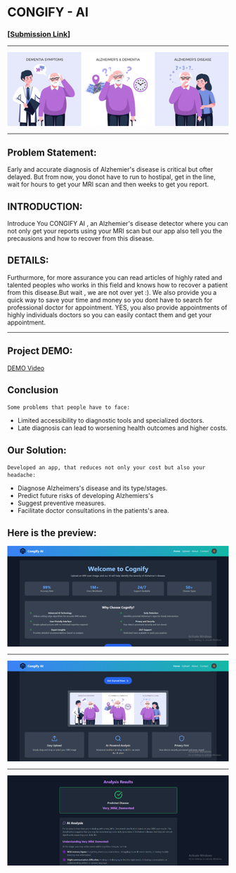 # **CONGIFY - AI**    


### [[Submission Link](https://dev.to/hassan_hassanmehmood_46e/congify-ai-2p00)]

---

![](Frontend/svgs/three.jpg)


---


## Problem Statement:

Early and accurate diagnosis of Alzhemier's disease is critical but ofter delayed. But from now, you donot have to run to hostipal, get in the line, wait for hours to get your MRI scan and then weeks to get you report.

## INTRODUCTION:
Introduce You CONGIFY AI , an Alzhemier's disease detector where you can not only get your reports using your MRI scan but our app also tell you the precausions and how to recover from this disease.

## DETAILS:
Furthurmore, for more assurance you can read articles of highly rated and talented peoples who works in this field and knows how to recover a patient from this disease.But wait , we are not over yet :). We also provide you a quick way to save your time and money so you dont have to search for professional doctor for appointment. YES, you also provide appointments of highly individuals doctors so you can easily contact them and get your appointment.

----

## Project DEMO:

[DEMO Video](https://drive.google.com/file/d/1m1HP5VDtceGjZzfnaRXyUxJX364UThXW/view)

## Conclusion
`Some problems that people have to face:`
- Limited accessibility to diagnostic tools and specialized doctors.
- Late diagnosis can lead to worsening health outcomes and higher costs.
  
## Our Solution:
`Developed an app, that reduces not only your cost but also your headache:`
- Diagnose Alzheimers's disease and its type/stages.
- Predict future risks of developing Alzhemiers's
- Suggest preventive measures.
- Facilitate doctor consultations in the patients's area.

## Here is the preview:

![First](Frontend/svgs/fronts.png)

---

![Second](Frontend/svgs/started.png)

---

![Third](Frontend/svgs/response.png)




